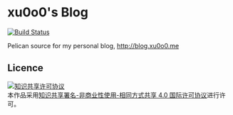 xu0o0's Blog
============
[![Build Status](https://travis-ci.org/haoqixu/Blog.svg?branch=master)](https://travis-ci.org/haoqixu/Blog)

Pelican source for my personal blog, http://blog.xu0o0.me

Licence
-------
<a rel="license" href="http://creativecommons.org/licenses/by-nc-sa/4.0/"><img alt="知识共享许可协议" style="border-width:0" src="https://i.creativecommons.org/l/by-nc-sa/4.0/88x31.png" /></a><br />本作品采用<a rel="license" href="http://creativecommons.org/licenses/by-nc-sa/4.0/">知识共享署名-非商业性使用-相同方式共享 4.0 国际许可协议</a>进行许可。

